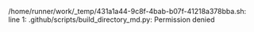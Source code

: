 /home/runner/work/_temp/431a1a44-9c8f-4bab-b07f-41218a378bba.sh: line 1: .github/scripts/build_directory_md.py: Permission denied
